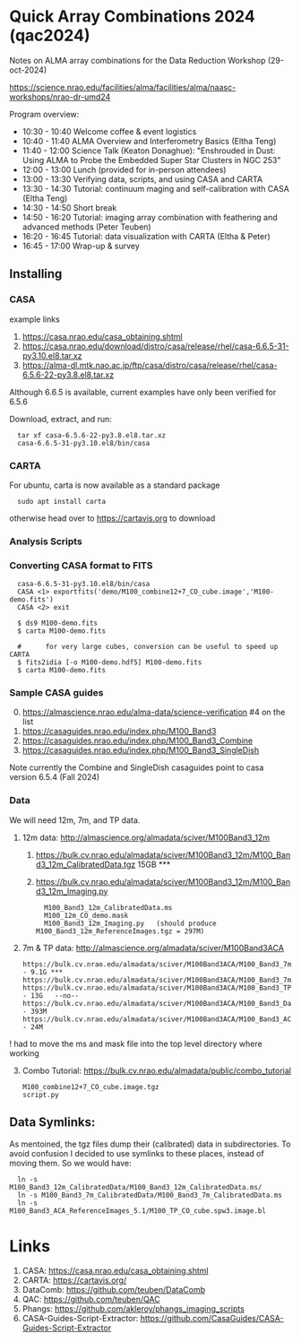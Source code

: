 # Quick Array Combinations 2024 (qac2024)

Notes on ALMA array combinations for the Data Reduction Workshop (29-oct-2024)

https://science.nrao.edu/facilities/alma/facilities/alma/naasc-workshops/nrao-dr-umd24

Program overview:



*    10:30 - 10:40  Welcome coffee & event logistics
*    10:40 - 11:40  ALMA Overview and Interferometry Basics (Eltha Teng)
*    11:40 - 12:00  Science Talk (Keaton Donaghue): "Enshrouded in Dust: Using ALMA to Probe the Embedded Super Star Clusters in NGC 253"
*    12:00 - 13:00  Lunch (provided for in-person attendees)
*    13:00 - 13:30  Verifying data, scripts, and using CASA and CARTA
*    13:30 - 14:30  Tutorial: continuum maging and self-calibration with CASA (Eltha Teng)
*    14:30 - 14:50  Short break
*    14:50 - 16:20  Tutorial: imaging array combination with feathering and advanced methods (Peter Teuben)
*    16:20 - 16:45  Tutorial: data visualization with CARTA (Eltha & Peter)
*    16:45 - 17:00  Wrap-up & survey



## Installing

### CASA

example links

1. https://casa.nrao.edu/casa_obtaining.shtml
2. https://casa.nrao.edu/download/distro/casa/release/rhel/casa-6.6.5-31-py3.10.el8.tar.xz
3. https://alma-dl.mtk.nao.ac.jp/ftp/casa/distro/casa/release/rhel/casa-6.5.6-22-py3.8.el8.tar.xz


Although 6.6.5 is available, current examples have only been verified for 6.5.6

Download, extract, and run:

      tar xf casa-6.5.6-22-py3.8.el8.tar.xz
      casa-6.6.5-31-py3.10.el8/bin/casa

### CARTA

For ubuntu, carta is now available as a standard package

      sudo apt install carta

otherwise head over to https://cartavis.org to download

### Analysis Scripts




###  Converting CASA format to FITS

      casa-6.6.5-31-py3.10.el8/bin/casa
      CASA <1> exportfits('demo/M100_combine12+7_CO_cube.image','M100-demo.fits')
      CASA <2> exit

      $ ds9 M100-demo.fits
      $ carta M100-demo.fits

      #      for very large cubes, conversion can be useful to speed up CARTA
      $ fits2idia [-o M100-demo.hdf5] M100-demo.fits
      $ carta M100-demo.fits

### Sample CASA guides

0. https://almascience.nrao.edu/alma-data/science-verification   #4 on the list
1. https://casaguides.nrao.edu/index.php/M100_Band3
2. https://casaguides.nrao.edu/index.php/M100_Band3_Combine
3. https://casaguides.nrao.edu/index.php/M100_Band3_SingleDish


Note currently the Combine and SingleDish casaguides point to casa version 6.5.4 (Fall 2024)

### Data

We will need 12m, 7m, and TP data. 


1. 12m data: http://almascience.org/almadata/sciver/M100Band3_12m

   1. https://bulk.cv.nrao.edu/almadata/sciver/M100Band3_12m/M100_Band3_12m_CalibratedData.tgz    15GB  ***
   2. https://bulk.cv.nrao.edu/almadata/sciver/M100Band3_12m/M100_Band3_12m_Imaging.py
   
            M100_Band3_12m_CalibratedData.ms
            M100_12m_CO_demo.mask
            M100_Band3_12m_Imaging.py   (should produce M100_Band3_12m_ReferenceImages.tgz = 297M)
	 
2. 7m & TP data: http://almascience.org/almadata/sciver/M100Band3ACA

       https://bulk.cv.nrao.edu/almadata/sciver/M100Band3ACA/M100_Band3_7m_CalibratedData.tgz            - 9.1G ***
       https://bulk.cv.nrao.edu/almadata/sciver/M100Band3ACA/M100_Band3_7m_Imaging.py
       https://bulk.cv.nrao.edu/almadata/sciver/M100Band3ACA/M100_Band3_TP_CalibratedData_5.1.tgz        - 13G   --no--
       https://bulk.cv.nrao.edu/almadata/sciver/M100Band3ACA/M100_Band3_DataComb_ReferenceImages_5.1.tgz - 393M
       https://bulk.cv.nrao.edu/almadata/sciver/M100Band3ACA/M100_Band3_ACA_ReferenceImages_5.1.tgz      - 24M

  !  had to move the ms and mask file into the top level directory where working

3. Combo Tutorial:  https://bulk.cv.nrao.edu/almadata/public/combo_tutorial

       M100_combine12+7_CO_cube.image.tgz
       script.py


## Data Symlinks:

As mentoined, the tgz files dump their (calibrated) data in subdirectories. To avoid confusion I decided to use
symlinks to these places, instead of moving them. So we would have:


      ln -s M100_Band3_12m_CalibratedData/M100_Band3_12m_CalibratedData.ms/
      ln -s M100_Band3_7m_CalibratedData/M100_Band3_7m_CalibratedData.ms
      ln -s M100_Band3_ACA_ReferenceImages_5.1/M100_TP_CO_cube.spw3.image.bl


# Links


1. CASA: https://casa.nrao.edu/casa_obtaining.shtml
2. CARTA: https://cartavis.org/
3. DataComb: https://github.com/teuben/DataComb 
4. QAC: https://github.com/teuben/QAC 
5. Phangs: https://github.com/akleroy/phangs_imaging_scripts
6. CASA-Guides-Script-Extractor: https://github.com/CasaGuides/CASA-Guides-Script-Extractor
